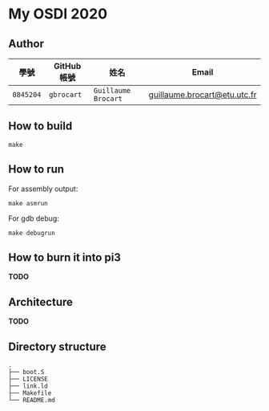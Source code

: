 # My OSDI 2020

## Author

| 學號 | GitHub 帳號 | 姓名 | Email |
| --- | ----------- | --- | --- |
|`0845204`| `gbrocart` | `Guillaume Brocart` | guillaume.brocart@etu.utc.fr |

## How to build

```Shell
make
```

## How to run

For assembly output:
```Shell
make asmrun
```

For gdb debug:
```Shell
make debugrun
```

## How to burn it into pi3

**TODO**

## Architecture

**TODO**

## Directory structure

```Shell
.
├── boot.S
├── LICENSE
├── link.ld
├── Makefile
└── README.md
```
